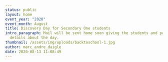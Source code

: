 ```yaml
---
status: public
layout: home
event_year: "2020"
event_month: August
title: Discovery Day for Secondary One students
intro_paragraph: Mail will be sent home soon giving the students and parents
  details about the day.
thumbnail: /assets/img/uploads/backtoschool-1.jpg
author: marc_andre_daigle
date: 2020-08-13 11:08:49
---
```

